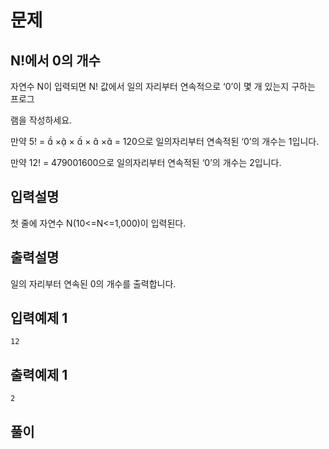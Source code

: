 # 문제

##  N!에서 0의 개수

자연수 N이 입력되면 N! 값에서 일의 자리부터 연속적으로 ‘0’이 몇 개 있는지 구하는 프로그

램을 작성하세요.

만약 5! =  × ×  ×  × = 120으로 일의자리부터 연속적된 ‘0’의 개수는 1입니다.

만약 12! = 479001600으로 일의자리부터 연속적된 ‘0’의 개수는 2입니다.


## 입력설명

첫 줄에 자연수 N(10<=N<=1,000)이 입력된다.


## 출력설명
일의 자리부터 연속된 0의 개수를 출력합니다.


## 입력예제 1

```
12
```



## 출력예제 1

```
2
```


## 풀이


```c++

```
